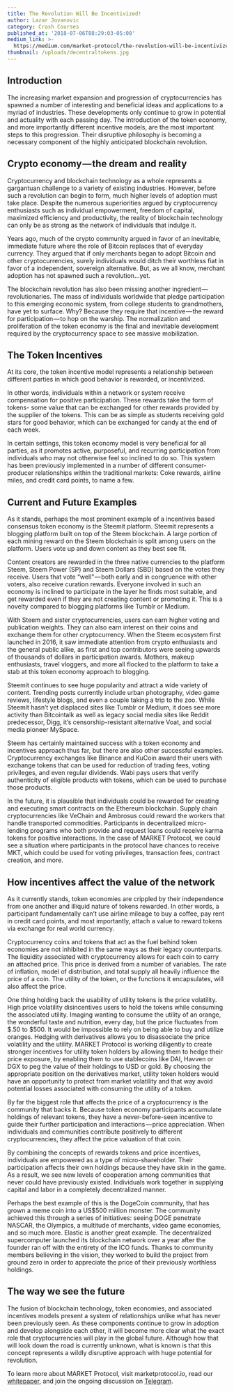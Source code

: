 ```yaml
---
title: The Revolution Will Be Incentivized!
author: Lazar Jovanovic
category: Crash Courses
published_at: '2018-07-06T08:29:03-05:00'
medium_link: >-
  https://medium.com/market-protocol/the-revolution-will-be-incentivized-f6fddb3f7c93
thumbnail: /uploads/decentraltokens.jpg
---
```

## Introduction

The increasing market expansion and progression of cryptocurrencies has spawned a number of interesting and beneficial ideas and applications to a myriad of industries. These developments only continue to grow in potential and actuality with each passing day. The introduction of the token economy, and more importantly different incentive models, are the most important steps to this progression. Their disruptive philosophy is becoming a necessary component of the highly anticipated blockchain revolution.

## Crypto economy — the dream and reality

Cryptocurrency and blockchain technology as a whole represents a gargantuan challenge to a variety of existing industries. However, before such a revolution can begin to form, much higher levels of adoption must take place. Despite the numerous superiorities argued by cryptocurrency enthusiasts such as individual empowerment, freedom of capital, maximized efficiency and productivity, the reality of blockchain technology can only be as strong as the network of individuals that indulge it.

Years ago, much of the crypto community argued in favor of an inevitable, immediate future where the role of Bitcoin replaces that of everyday currency. They argued that if only merchants began to adopt Bitcoin and other cryptocurrencies, surely individuals would ditch their worthless fiat in favor of a independent, sovereign alternative. But, as we all know, merchant adoption has not spawned such a revolution…yet.

The blockchain revolution has also been missing another ingredient — revolutionaries. The mass of individuals worldwide that pledge participation to this emerging economic system, from college students to grandmothers, have yet to surface. Why? Because they require that incentive — the reward for participation — to hop on the warship. The normalization and proliferation of the token economy is the final and inevitable development required by the cryptocurrency space to see massive mobilization.

## The Token Incentives

At its core, the token incentive model represents a relationship between different parties in which good behavior is rewarded, or incentivized.

In other words, individuals within a network or system receive compensation for positive participation. These rewards take the form of tokens- some value that can be exchanged for other rewards provided by the supplier of the tokens. This can be as simple as students receiving gold stars for good behavior, which can be exchanged for candy at the end of each week.

In certain settings, this token economy model is very beneficial for all parties, as it promotes active, purposeful, and recurring participation from individuals who may not otherwise feel so inclined to do so. This system has been previously implemented in a number of different consumer-producer relationships within the traditional markets: Coke rewards, airline miles, and credit card points, to name a few.

## 

## Current and Future Examples

As it stands, perhaps the most prominent example of a incentives based consensus token economy is the Steemit platform. Steemit represents a blogging platform built on top of the Steem blockchain. A large portion of each mining reward on the Steem blockchain is split among users on the platform. Users vote up and down content as they best see fit.

Content creators are rewarded in the three native currencies to the platform Steem, Steem Power (SP) and Steem Dollars (SBD) based on the votes they receive. Users that vote “well” — both early and in congruence with other voters, also receive curation rewards. Everyone involved in such an economy is inclined to participate in the layer he finds most suitable, and get rewarded even if they are not creating content or promoting it. This is a novelty compared to blogging platforms like Tumblr or Medium.

With Steem and sister cryptocurrencies, users can earn higher voting and publication weights. They can also earn interest on their coins and exchange them for other cryptocurrency. When the Steem ecosystem first launched in 2016, it saw immediate attention from crypto enthusiasts and the general public alike, as first and top contributors were seeing upwards of thousands of dollars in participation awards. Mothers, makeup enthusiasts, travel vloggers, and more all flocked to the platform to take a stab at this token economy approach to blogging.

Steemit continues to see huge popularity and attract a wide variety of content. Trending posts currently include urban photography, video game reviews, lifestyle blogs, and even a couple taking a trip to the zoo. While Steemit hasn’t yet displaced sites like Tumblr or Medium, it does see more activity than Bitcointalk as well as legacy social media sites like Reddit predecessor, Digg, it’s censorship-resistant alternative Voat, and social media pioneer MySpace.

Steem has certainly maintained success with a token economy and incentives approach thus far, but there are also other successful examples. Cryptocurrency exchanges like Binance and KuCoin award their users with exchange tokens that can be used for reduction of trading fees, voting privileges, and even regular dividends. Wabi pays users that verify authenticity of eligible products with tokens, which can be used to purchase those products.

In the future, it is plausible that individuals could be rewarded for creating and executing smart contracts on the Ethereum blockchain. Supply chain cryptocurrencies like VeChain and Ambrosus could reward the workers that handle transported commodities. Participants in decentralized micro-lending programs who both provide and request loans could receive karma tokens for positive interactions. In the case of MARKET Protocol, we could see a situation where participants in the protocol have chances to receive MKT, which could be used for voting privileges, transaction fees, contract creation, and more.

## How incentives affect the value of the network

As it currently stands, token economies are crippled by their independence from one another and illiquid nature of tokens rewarded. In other words, a participant fundamentally can’t use airline mileage to buy a coffee, pay rent in credit card points, and most importantly, attach a value to reward tokens via exchange for real world currency.

Cryptocurrency coins and tokens that act as the fuel behind token economies are not inhibited in the same ways as their legacy counterparts. The liquidity associated with cryptocurrency allows for each coin to carry an attached price. This price is derived from a number of variables. The rate of inflation, model of distribution, and total supply all heavily influence the price of a coin. The utility of the token, or the functions it encapsulates, will also affect the price.

One thing holding back the usability of utility tokens is the price volatility. High price volatility disincentives users to hold the tokens while consuming the associated utility. Imaging wanting to consume the utility of an orange, the wonderful taste and nutrition, every day, but the price fluctuates from $.50 to $500. It would be impossible to rely on being able to buy and utilize oranges. Hedging with derivatives allows you to disassociate the price volatility and the utility. MARKET Protocol is working diligently to create stronger incentives for utility token holders by allowing them to hedge their price exposure, by enabling them to use stablecoins like DAI, Havven or DGX to peg the value of their holdings to USD or gold. By choosing the appropriate position on the derivatives market, utility token holders would have an opportunity to protect from market volatility and that way avoid potential losses associated with consuming the utility of a token.

By far the biggest role that affects the price of a cryptocurrency is the community that backs it. Because token economy participants accumulate holdings of relevant tokens, they have a never-before-seen incentive to guide their further participation and interactions — price appreciation. When individuals and communities contribute positively to different cryptocurrencies, they affect the price valuation of that coin.

By combining the concepts of rewards tokens and price incentives, individuals are empowered as a type of micro-shareholder. Their participation affects their own holdings because they have skin in the game. As a result, we see new levels of cooperation among communities that never could have previously existed. Individuals work together in supplying capital and labor in a completely decentralized manner.

Perhaps the best example of this is the DogeCoin community, that has grown a meme coin into a US$500 million monster. The community achieved this through a series of initiatives: seeing DOGE penetrate NASCAR, the Olympics, a multitude of merchants, video game economies, and so much more. Elastic is another great example. The decentralized supercomputer launched its blockchain network over a year after the founder ran off with the entirety of the ICO funds. Thanks to community members believing in the vision, they worked to build the project from ground zero in order to appreciate the price of their previously worthless holdings.

## 

## The way we see the future

The fusion of blockchain technology, token economies, and associated incentives models present a system of relationships unlike what has never been previously seen. As these components continue to grow in adoption and develop alongside each other, it will become more clear what the exact role that cryptocurrencies will play in the global future. Although how that will look down the road is currently unknown, what is known is that this concept represents a wildly disruptive approach with huge potential for revolution.

To learn more about MARKET Protocol, visit marketprotocol.io, read our [whitepaper](https://marketprotocol.io/whitepaper/), and join the ongoing discussion on [Telegram](https://t.me/Market_Protocol_Chat).
